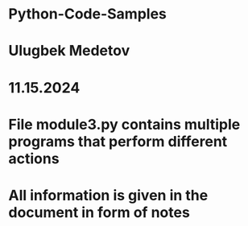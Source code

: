 # Python-Code-Samples
# Ulugbek Medetov
# 11.15.2024

# File module3.py contains multiple programs that perform different actions
# All information is given in the document in form of notes
